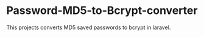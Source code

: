 # Password-MD5-to-Bcrypt-converter
This projects converts MD5 saved passwords to bcrypt in laravel.
